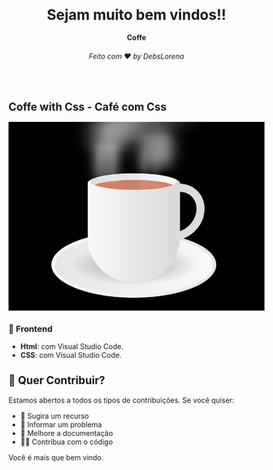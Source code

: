 
<div align="center">
  <h1>Sejam muito bem vindos!!</h1>
  <strong> Coffe </strong>
  <h6>Feito com ❤️ by DebsLorena</h6>
</div>
<br>


## Coffe with Css - Café com Css

<div align="center">
    <img src="./print.PNG" alt="daily.dev" width="550">
    
</div>


### 🎨 Frontend

*  **Html**: com Visual Studio Code.
*  **CSS**: com Visual Studio Code.


## 🙌 Quer Contribuir?

Estamos abertos a todos os tipos de contribuições. Se você quiser:
* 🤔 Sugira um recurso
* 🐛 Informar um problema
* 📖 Melhore a documentação
* 👨‍💻 Contribua com o código

Você é mais que bem vindo. 

